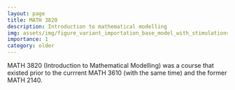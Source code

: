 ```yaml
---
layout: page
title: MATH 3820
description: Introduction to mathematical modelling
img: assets/img/figure_variant_importation_base_model_with_stimulations.png
importance: 1
category: older
---
```


MATH 3820 (Introduction to Mathematical Modelling) was a course that existed prior to the currrent MATH 3610 (with the same time) and the former MATH 2140.

